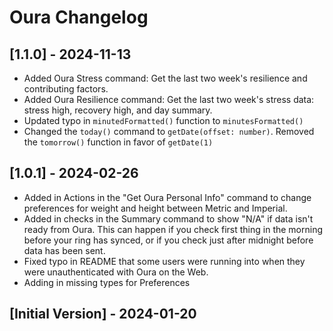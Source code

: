 # Oura Changelog

## [1.1.0] - 2024-11-13
- Added Oura Stress command: Get the last two week's resilience and contributing factors.
- Added Oura Resilience command: Get the last two week's stress data: stress high, recovery high, and day summary.
- Updated typo in `minutedFormatted()` function to `minutesFormatted()`
- Changed the `today()` command to `getDate(offset: number)`. Removed the `tomorrow()` function in favor of `getDate(1)`

## [1.0.1] - 2024-02-26
- Added in Actions in the "Get Oura Personal Info" command to change preferences for weight and height between Metric and Imperial.
- Added in checks in the Summary command to show "N/A" if data isn't ready from Oura. This can happen if you check first thing in the morning before your ring has synced, or if you check just after midnight before data has been sent.
- Fixed typo in README that some users were running into when they were unauthenticated with Oura on the Web.
- Adding in missing types for Preferences 

## [Initial Version] - 2024-01-20